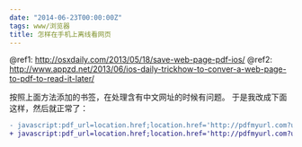 ```yaml
---
date: "2014-06-23T00:00:00Z"
tags: www/浏览器
title: 怎样在手机上离线看网页
---
```


@ref1: http://osxdaily.com/2013/05/18/save-web-page-pdf-ios/
@ref2: http://www.appzd.net/2013/06/ios-daily-trickhow-to-conver-a-web-page-to-pdf-to-read-it-later/

按照上面方法添加的书签，在处理含有中文网址的时候有问题。
于是我改成下面这样，然后就正常了：

```diff
- javascript:pdf_url=location.href;location.href='http://pdfmyurl.com?url='+escape(pdf_url)
+ javascript:pdf_url=location.href;location.href='http://pdfmyurl.com?url='+escape(encodeURI(pdf_url))
```
